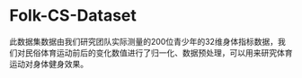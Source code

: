 # Folk-CS-Dataset
此数据集数据由我们研究团队实际测量的200位青少年的32维身体指标数据，我们对民俗体育运动前后的变化数值进行了归一化、数据预处理，可以用来研究体育运动对身体健身效果。
